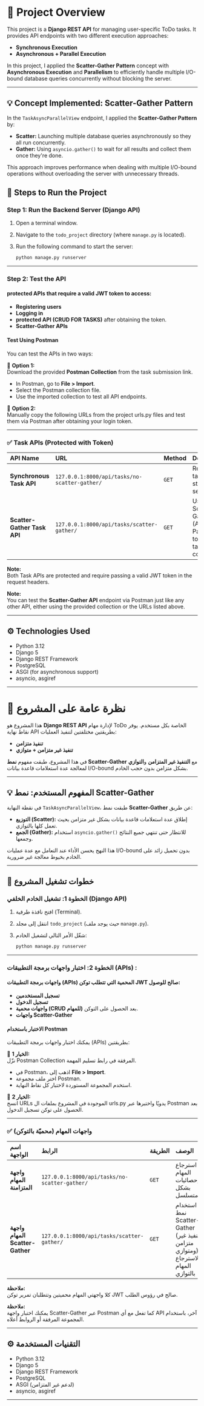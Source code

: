 
# 📌 Project Overview

This project is a **Django REST API** for managing user-specific ToDo tasks. It provides API endpoints with two different execution approaches:

- **Synchronous Execution**
- **Asynchronous + Parallel Execution**

In this project, I applied the **Scatter-Gather Pattern** concept with **Asynchronous Execution** and **Parallelism** to efficiently handle multiple I/O-bound database queries concurrently without blocking the server.

---

## 💡 Concept Implemented: Scatter-Gather Pattern

In the `TaskAsyncParallelView` endpoint, I applied the **Scatter-Gather Pattern** by:

- **Scatter:** Launching multiple database queries asynchronously so they all run concurrently.
- **Gather:** Using `asyncio.gather()` to wait for all results and collect them once they're done.

This approach improves performance when dealing with multiple I/O-bound operations without overloading the server with unnecessary threads.


## 📝 Steps to Run the Project

### Step 1: Run the Backend Server (Django API)

1. Open a terminal window.
2. Navigate to the `todo_project` directory (where `manage.py` is located).
3. Run the following command to start the server:

   ```bash
   python manage.py runserver
   ```

---

### Step 2: Test the API
#### protected APIs that require a valid JWT token to access:

   * **Registering users**
   * **Logging in**
   * **protected API (CRUD FOR TASKS)** after obtaining the token.
   * **Scatter-Gather APIs**
     
#### Test Using Postman

You can test the APIs in two ways:

🔸 **Option 1:**  
Download the provided **Postman Collection** from the task submission link.

- In Postman, go to **File > Import**.
- Select the Postman collection file.
- Use the imported collection to test all API endpoints.

🔸 **Option 2:**  
Manually copy the following URLs from the project urls.py files and test them via Postman after obtaining your login token.

---

### ✅ Task APIs (Protected with Token)

| API Name                                | URL                                               | Method | Description                                                        |
|:---------------------------------------|:--------------------------------------------------|:--------|:---------------------------------------------------------------------|
| **Synchronous Task API**               | `127.0.0.1:8000/api/tasks/no-scatter-gather/`     | `GET`   | Retrieve tasks and stats sequentially                              |
| **Scatter-Gather Task API**            | `127.0.0.1:8000/api/tasks/scatter-gather/`        | `GET`   | Use Scatter-Gather (Async + Parallelism) to retrieve tasks concurrently |

**Note:**  
Both Task APIs are protected and require passing a valid JWT token in the request headers.

**Note:**  
You can test the **Scatter-Gather API** endpoint via Postman just like any other API, either using the provided collection or the URLs listed above.

---

## ⚙️ Technologies Used

- Python 3.12
- Django 5
- Django REST Framework
- PostgreSQL
- ASGI (for asynchronous support)
- asyncio, asgiref

---


# 📌 نظرة عامة على المشروع

هذا المشروع هو **Django REST API** لإدارة مهام ToDo الخاصة بكل مستخدم. يوفر نقاط نهاية API بطريقتين مختلفتين لتنفيذ العمليات:

- **تنفيذ متزامن**
- **تنفيذ غير متزامن + متوازي**

في هذا المشروع، طبقت مفهوم **نمط Scatter-Gather** مع **التنفيذ غير المتزامن** و**التوازي** لمعالجة عدة استعلامات قاعدة بيانات I/O-bound بشكل متزامن بدون حجب الخادم.

---

## 💡 المفهوم المستخدم: نمط Scatter-Gather

في نقطة النهاية `TaskAsyncParallelView`، طبقت نمط **Scatter-Gather** عن طريق:

- **التوزيع (Scatter):** إطلاق عدة استعلامات قاعدة بيانات بشكل غير متزامن بحيث تعمل كلها بالتوازي.
- **الجمع (Gather):** استخدام `asyncio.gather()` للانتظار حتى تنتهي جميع النتائج وجمعها.

هذا النهج يحسن الأداء عند التعامل مع عدة عمليات I/O-bound بدون تحميل زائد على الخادم بخيوط معالجة غير ضرورية.

---

## 📝 خطوات تشغيل المشروع

### الخطوة 1: تشغيل الخادم الخلفي (Django API)

1. افتح نافذة طرفية (Terminal).
2. انتقل إلى مجلد `todo_project` (حيث يوجد ملف `manage.py`).
3. شغّل الأمر التالي لتشغيل الخادم:

   ```bash
   python manage.py runserver
   ```

---

### الخطوة 2: اختبار  واجهات برمجة التطبيقات (APIs)  :
#### واجهات برمجة التطبيقات (APIs) المحمية التي تتطلب توكن JWT صالح للوصول:

   * **تسجيل المستخدمين**
   * **تسجيل الدخول**
   * **واجهات محمية (CRUD للمهام)** بعد الحصول على التوكن.
   * **واجهات Scatter-Gather**
     
#### الاختبار باستخدام Postman

يمكنك اختبار واجهات برمجة التطبيقات (APIs) بطريقتين:

🔸 **الخيار 1:**  
نزّل  Postman Collection المرفقة في رابط تسليم المهمة.

- في Postman، اذهب إلى **File > Import**.
- اختر ملف مجموعة Postman.
- استخدم المجموعة المستوردة لاختبار كل نقاط النهاية.

🔸 **الخيار 2:**  
انسخ URLs الموجودة في المشروع بملفات ال urls.py يدويًا واختبرها عبر Postman بعد الحصول على توكن تسجيل الدخول.

---

### ✅ واجهات المهام (محميّة بالتوكن)

| اسم الواجهة                              | الرابط                                              | الطريقة  | الوصف                                                         |
|:---------------------------------------|:----------------------------------------------------|:---------|:--------------------------------------------------------------|
| **واجهة المهام المتزامنة**               | `127.0.0.1:8000/api/tasks/no-scatter-gather/`       | `GET`    | استرجاع المهام والإحصائيات بشكل متسلسل                         |
| **واجهة المهام Scatter-Gather**          | `127.0.0.1:8000/api/tasks/scatter-gather/`          | `GET`    | استخدام نمط Scatter-Gather (تنفيذ غير متزامن ومتوازي) لاسترجاع المهام بالتوازي |

**ملاحظة:**  
كلا واجهتي المهام محميتين وتتطلبان تمرير توكن JWT صالح في رؤوس الطلب.

**ملاحظة:**  
يمكنك اختبار واجهة Scatter-Gather عبر Postman كما تفعل مع أي API آخر، باستخدام المجموعة المرفقة أو الروابط أعلاه.

---

## ⚙️ التقنيات المستخدمة

- Python 3.12  
- Django 5  
- Django REST Framework  
- PostgreSQL  
- ASGI (لدعم غير المتزامن)  
- asyncio, asgiref  

---

